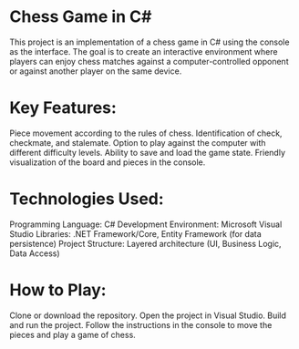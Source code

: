 # Chess Game in C#
This project is an implementation of a chess game in C# using the console as the interface. The goal is to create an interactive environment where players can enjoy chess matches against a computer-controlled opponent or against another player on the same device.

# Key Features:
Piece movement according to the rules of chess.
Identification of check, checkmate, and stalemate.
Option to play against the computer with different difficulty levels.
Ability to save and load the game state.
Friendly visualization of the board and pieces in the console.

# Technologies Used:
Programming Language: C#
Development Environment: Microsoft Visual Studio
Libraries: .NET Framework/Core, Entity Framework (for data persistence)
Project Structure: Layered architecture (UI, Business Logic, Data Access)

# How to Play:
Clone or download the repository.
Open the project in Visual Studio.
Build and run the project.
Follow the instructions in the console to move the pieces and play a game of chess.
